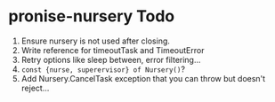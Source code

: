 # pronise-nursery Todo

1. Ensure nursery is not used after closing.
1. Write reference for timeoutTask and TimeoutError
1. Retry options like sleep between, error filtering...
1. `const {nurse, superervisor} of Nursery()`?
1. Add Nursery.CancelTask exception that you can throw but doesn't reject...
